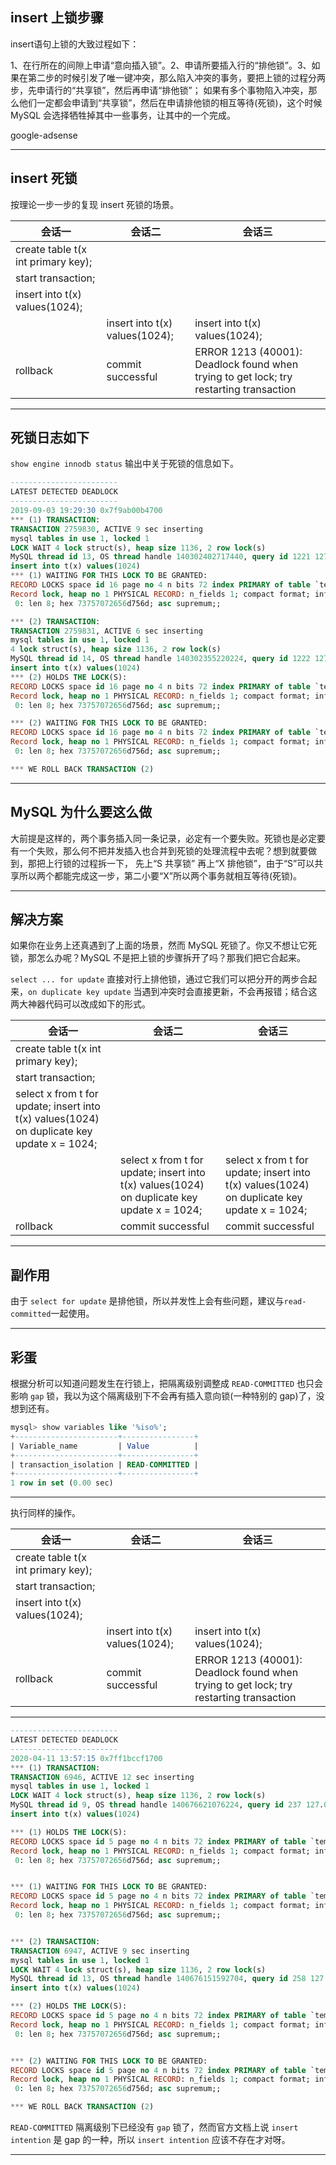 ## insert 上锁步骤
insert语句上锁的大致过程如下：

1、在行所在的间隙上申请“意向插入锁”。2、申请所要插入行的“排他锁”。3、如果在第二步的时候引发了唯一键冲突，那么陷入冲突的事务，要把上锁的过程分两步，先申请行的“共享锁”，然后再申请“排他锁”； 如果有多个事物陷入冲突，那么他们一定都会申请到“共享锁”，然后在申请排他锁的相互等待(死锁)，这个时候 MySQL 会选择牺牲掉其中一些事务，让其中的一个完成。

google-adsense

---

## insert 死锁
按理论一步一步的复现 insert 死锁的场景。

|**会话一**|**会话二**|**会话三**|
|---------|---------|---------|
|create table t(x int primary key);| | |
|start transaction;|||
|insert into t(x) values(1024);|||
||insert into t(x) values(1024);|insert into t(x) values(1024);|
|rollback|commit successful|ERROR 1213 (40001): Deadlock found when trying to get lock; try restarting transaction|

---

## 死锁日志如下
`show engine innodb status` 输出中关于死锁的信息如下。

```sql
------------------------
LATEST DETECTED DEADLOCK
------------------------
2019-09-03 19:29:30 0x7f9ab00b4700
*** (1) TRANSACTION:
TRANSACTION 2759830, ACTIVE 9 sec inserting
mysql tables in use 1, locked 1
LOCK WAIT 4 lock struct(s), heap size 1136, 2 row lock(s)
MySQL thread id 13, OS thread handle 140302402717440, query id 1221 127.0.0.1 root update
insert into t(x) values(1024)
*** (1) WAITING FOR THIS LOCK TO BE GRANTED:
RECORD LOCKS space id 16 page no 4 n bits 72 index PRIMARY of table `tempdb`.`t` trx id 2759830 lock_mode X insert intention waiting
Record lock, heap no 1 PHYSICAL RECORD: n_fields 1; compact format; info bits 0
 0: len 8; hex 73757072656d756d; asc supremum;;

*** (2) TRANSACTION:
TRANSACTION 2759831, ACTIVE 6 sec inserting
mysql tables in use 1, locked 1
4 lock struct(s), heap size 1136, 2 row lock(s)
MySQL thread id 14, OS thread handle 140302355220224, query id 1222 127.0.0.1 root update
insert into t(x) values(1024)
*** (2) HOLDS THE LOCK(S):
RECORD LOCKS space id 16 page no 4 n bits 72 index PRIMARY of table `tempdb`.`t` trx id 2759831 lock mode S
Record lock, heap no 1 PHYSICAL RECORD: n_fields 1; compact format; info bits 0
 0: len 8; hex 73757072656d756d; asc supremum;;

*** (2) WAITING FOR THIS LOCK TO BE GRANTED:
RECORD LOCKS space id 16 page no 4 n bits 72 index PRIMARY of table `tempdb`.`t` trx id 2759831 lock_mode X insert intention waiting
Record lock, heap no 1 PHYSICAL RECORD: n_fields 1; compact format; info bits 0
 0: len 8; hex 73757072656d756d; asc supremum;;

*** WE ROLL BACK TRANSACTION (2)
```

---

## MySQL 为什么要这么做

大前提是这样的，两个事务插入同一条记录，必定有一个要失败。死锁也是必定要有一个失败，那么何不把并发插入也合并到死锁的处理流程中去呢？想到就要做到，那把上行锁的过程拆一下，
先上“S 共享锁” 再上“X 排他锁”，由于“S”可以共享所以两个都能完成这一步，第二小要“X”所以两个事务就相互等待(死锁)。

---


## 解决方案
如果你在业务上还真遇到了上面的场景，然而 MySQL 死锁了。你又不想让它死锁，那怎么办呢？MySQL 不是把上锁的步骤拆开了吗？那我们把它合起来。

`select ... for update` 直接对行上排他锁，通过它我们可以把分开的两步合起来，`on duplicate key update` 当遇到冲突时会直接更新，不会再报错；结合这两大神器代码可以改成如下的形式。

|**会话一**|**会话二**|**会话三**|
|---------|---------|---------|
|create table t(x int primary key);| | |
|start transaction;|||
|select x from t for update; insert into t(x) values(1024) on duplicate key update x = 1024;|||
||select x from t for update; insert into t(x) values(1024) on duplicate key update x = 1024;|select x from t for update; insert into t(x) values(1024) on duplicate key update x = 1024;|
|rollback|commit successful|commit successful|


---

## 副作用

由于 `select for update` 是排他锁，所以并发性上会有些问题，建议与`read-committed`一起使用。

---

## 彩蛋
根据分析可以知道问题发生在行锁上，把隔离级别调整成 `READ-COMMITTED` 也只会影响 `gap` 锁，我以为这个隔离级别下不会再有插入意向锁(一种特别的 gap)了，没想到还有。

```sql
mysql> show variables like '%iso%';
+-----------------------+----------------+
| Variable_name         | Value          |
+-----------------------+----------------+
| transaction_isolation | READ-COMMITTED |
+-----------------------+----------------+
1 row in set (0.00 sec)
```
---

执行同样的操作。

|**会话一**|**会话二**|**会话三**|
|---------|---------|---------|
|create table t(x int primary key);| | |
|start transaction;|||
|insert into t(x) values(1024);|||
||insert into t(x) values(1024);|insert into t(x) values(1024);|
|rollback|commit successful|ERROR 1213 (40001): Deadlock found when trying to get lock; try restarting transaction|

---

```sql
------------------------
LATEST DETECTED DEADLOCK
------------------------
2020-04-11 13:57:15 0x7ff1bccf1700
*** (1) TRANSACTION:
TRANSACTION 6946, ACTIVE 12 sec inserting
mysql tables in use 1, locked 1
LOCK WAIT 4 lock struct(s), heap size 1136, 2 row lock(s)
MySQL thread id 9, OS thread handle 140676621076224, query id 237 127.0.0.1 root update
insert into t(x) values(1024)

*** (1) HOLDS THE LOCK(S):
RECORD LOCKS space id 5 page no 4 n bits 72 index PRIMARY of table `tempdb`.`t` trx id 6946 lock mode S
Record lock, heap no 1 PHYSICAL RECORD: n_fields 1; compact format; info bits 0
 0: len 8; hex 73757072656d756d; asc supremum;;


*** (1) WAITING FOR THIS LOCK TO BE GRANTED:
RECORD LOCKS space id 5 page no 4 n bits 72 index PRIMARY of table `tempdb`.`t` trx id 6946 lock_mode X insert intention waiting
Record lock, heap no 1 PHYSICAL RECORD: n_fields 1; compact format; info bits 0
 0: len 8; hex 73757072656d756d; asc supremum;;


*** (2) TRANSACTION:
TRANSACTION 6947, ACTIVE 9 sec inserting
mysql tables in use 1, locked 1
LOCK WAIT 4 lock struct(s), heap size 1136, 2 row lock(s)
MySQL thread id 13, OS thread handle 140676151592704, query id 258 127.0.0.1 root update
insert into t(x) values(1024)

*** (2) HOLDS THE LOCK(S):
RECORD LOCKS space id 5 page no 4 n bits 72 index PRIMARY of table `tempdb`.`t` trx id 6947 lock mode S
Record lock, heap no 1 PHYSICAL RECORD: n_fields 1; compact format; info bits 0
 0: len 8; hex 73757072656d756d; asc supremum;;


*** (2) WAITING FOR THIS LOCK TO BE GRANTED:
RECORD LOCKS space id 5 page no 4 n bits 72 index PRIMARY of table `tempdb`.`t` trx id 6947 lock_mode X insert intention waiting
Record lock, heap no 1 PHYSICAL RECORD: n_fields 1; compact format; info bits 0
 0: len 8; hex 73757072656d756d; asc supremum;;

*** WE ROLL BACK TRANSACTION (2)
```

`READ-COMMITTED` 隔离级别下已经没有 `gap` 锁了，然而官方文档上说 `insert intention` 是 gap 的一种，所以 `insert intention` 应该不存在才对呀。

---
